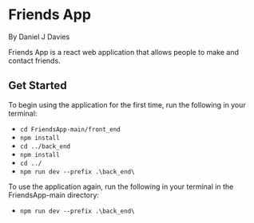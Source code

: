 # Friends App

By Daniel J Davies

Friends App is a react web application that allows people to make and contact friends.

## Get Started

To begin using the application for the first time, run the following in your terminal:

-   `cd FriendsApp-main/front_end`
-   `npm install`
-   `cd ../back_end`
-   `npm install`
-   `cd ../`
-   `npm run dev --prefix .\back_end\`

To use the application again, run the following in your terminal in the FriendsApp-main directory:

-   `npm run dev --prefix .\back_end\`
